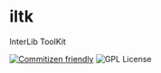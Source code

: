 # iltk
InterLib ToolKit

[![Commitizen friendly](https://img.shields.io/badge/commitizen-friendly-brightgreen.svg)](http://commitizen.github.io/cz-cli/)
![GPL License](https://img.shields.io/aur/license/yaourt.svg)
